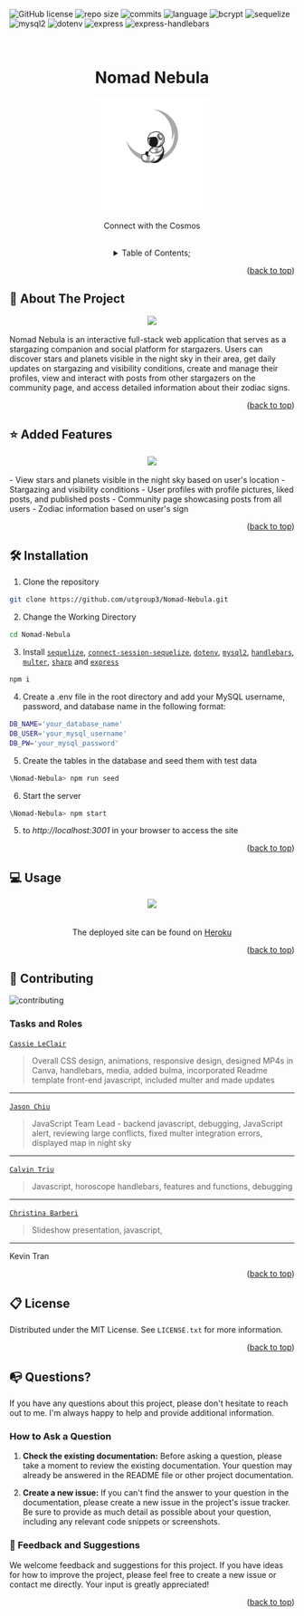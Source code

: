   ![GitHub license](https://img.shields.io/badge/license-MIT-pink.svg)
  ![repo size](https://img.shields.io/github/repo-size/utgroup3/Nomad-Nebula?color=yellow)
  ![commits](https://img.shields.io/github/commit-activity/m/utgroup3/Nomad-Nebula/develop)
  ![language](https://img.shields.io/github/languages/top/utgroup3/Nomad-Nebula)
  ![bcrypt](https://img.shields.io/github/package-json/dependency-version/utgroup3/Nomad-Nebula/bcrypt)
  ![sequelize](https://img.shields.io/github/package-json/dependency-version/utgroup3/Nomad-Nebula/sequelize?color=lime)
  ![mysql2](https://img.shields.io/github/package-json/dependency-version/utgroup3/Nomad-Nebula/mysql2?color=orange)
  ![dotenv](https://img.shields.io/github/package-json/dependency-version/utgroup3/Nomad-Nebula/dotenv?color=blue)
  ![express](https://img.shields.io/github/package-json/dependency-version/cleclair71/TechTapas/express?color=lime)
    ![express-handlebars](https://img.shields.io/github/package-json/dependency-version/utgroup3/Nomad-Nebula/express-handlebars?color=orange)
    

  <a name="readme-top"></a>
 <br />
 <div align="center">
 <h1 align="center">Nomad Nebula</h1>
    <a href="https://github.com/utgroup3/Nomad-Nebula">
     <img src="./public/img/transparentwhite.png" alt="Logo" height="200">
   </a>
    <p align="center">
      Connect with the Cosmos
    </p>
  
<br />
<details><summary>Table of Contents;</summary>

* [About the Project](#description) 

* [Added Features](#features)
 
* [Installation](#installation)
 
* [Usage](#usage) 

* [Contributing](#contributing)
 
* [License](#license)

* [Questions](#questions)

</details>
</div>

<p align="right">(<a href="#readme-top">back to top</a>)</p>

<a name="description"></a>
## :rocket: About The Project
<p align="center">
  <img src="./public/img/readmeim.JPG"/>
</p>

Nomad Nebula is an interactive full-stack web application that serves as a stargazing companion and social platform for stargazers. Users can discover stars and planets visible in the night sky in their area, get daily updates on stargazing and visibility conditions, create and manage their profiles, view and interact with posts from other stargazers on the community page, and access detailed information about their zodiac signs.

<p align="right">(<a href="#readme-top">back to top</a>)</p>


<a name="features"></a>

## :star: Added Features

<p align="center">
  <img src="/public/img/readme2.JPG"/>
</p>
- View stars and planets visible in the night sky based on user's location
- Stargazing and visibility conditions
- User profiles with profile pictures, liked posts, and published posts
- Community page showcasing posts from all users
- Zodiac information based on user's sign

<p align="right">(<a href="#readme-top">back to top</a>)</p>

<a name="installation"></a>

## :hammer_and_wrench: Installation

1. Clone the repository 

```bash
git clone https://github.com/utgroup3/Nomad-Nebula.git
```
2. Change the Working Directory

```bash
cd Nomad-Nebula
```
3. Install [`sequelize`](https://www.npmjs.com/package/inquirer), [`connect-session-sequelize`](https://www.npmjs.com/search?q=figlet), [`dotenv`](https://www.npmjs.com/package/dotenv), [`mysql2`](https://www.npmjs.com/package/mysql2), [`handlebars`](https://www.npmjs.com/package/handlebars), [`multer`](https://www.npmjs.com/package/handlebars), [`sharp`](https://www.npmjs.com/package/handlebars) and [`express`](https://www.npmjs.com/package/console.table)

```bash
npm i
```

4. Create a .env file in the root directory and add your MySQL username, password, and database name in the following format:

```bash
DB_NAME='your_database_name'
DB_USER='your_mysql_username'
DB_PW='your_mysql_password'
```
5. Create the tables in the database and seed them with test data

```bash
\Nomad-Nebula> npm run seed
```

6. Start the server

```bash
\Nomad-Nebula> npm start
```
5.  to *http://localhost:3001* in your browser to access the site
 


<p align="right">(<a href="#readme-top">back to top</a>)</p>

  <a name="usage"></a>

## :computer: Usage

<div align="center">
     <img src="assets\app.gif">
   </div>
   <br />
   <p align="center"> The deployed site can be found on
   <a href="https://drive.google.com/file/d/1oZJElx4QXzcGZlfQwMoUEVd9D6Ld_YKO/view?usp=sharing">Heroku</a>
   </p>

<p align="right">(<a href="#readme-top">back to top</a>)</p>
  

 <a name="contributing"></a>

## :handshake: Contributing

![contributing](https://user-images.githubusercontent.com/76407605/217901296-4c8742f8-b5aa-4587-9517-16888d65200b.JPG)
### Tasks and Roles 
[`Cassie LeClair`](https://github.com/cleclair71)
> Overall CSS design, animations, responsive design, designed MP4s in Canva, handlebars,  media, added bulma, incorporated Readme template front-end javascript, included multer and made updates
---
[`Jason Chiu`](https://github.com/jason1chiu)
> JavaScript Team Lead - backend javascript, debugging,  JavaScript alert, reviewing large conflicts, fixed multer integration errors, displayed map in night sky
--- 
[`Calvin Triu`](https://github.com/cntrieu)
> Javascript, horoscope handlebars, features and functions, debugging
---
[`Christina Barberi`](https://github.com/Christinaecb)
> Slideshow presentation, javascript, 
---
Kevin Tran
> 



<p align="right">(<a href="#readme-top">back to top</a>)</p>

<a name="license"></a>

## :clipboard: License
Distributed under the MIT License. See `LICENSE.txt` for more information.
  
<p align="right">(<a href="#readme-top">back to top</a>)</p>


<a name="questions"></a>

## :mailbox_with_no_mail: Questions?

If you have any questions about this project, please don't hesitate to reach out to me. I'm always happy to help and provide additional information.

### How to Ask a Question

1. **Check the existing documentation:** Before asking a question, please take a moment to review the existing documentation. Your question may already be answered in the README file or other project documentation.

2. **Create a new issue:** If you can't find the answer to your question in the documentation, please create a new issue in the project's issue tracker. Be sure to provide as much detail as possible about your question, including any relevant code snippets or screenshots.

   
### :pray: Feedback and Suggestions

We welcome feedback and suggestions for this project. If you have ideas for how to improve the project, please feel free to create a new issue or contact me directly. Your input is greatly appreciated!
 
  <p align="right">(<a href="#readme-top">back to top</a>)</p>
